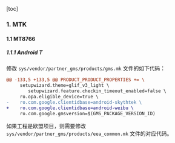 [toc]

### 1. MTK

#### 1.1 MT8766

##### 1.1.1 Android T

修改 `sys/vendor/partner_gms/products/gms.mk` 文件的如下代码：

```diff
@@ -133,5 +133,5 @@ PRODUCT_PRODUCT_PROPERTIES += \
     setupwizard.theme=glif_v3_light \
        setupwizard.feature.checkin_timeout_enabled=false \
     ro.opa.eligible_device=true \
-    ro.com.google.clientidbase=android-skythtek \
+    ro.com.google.clientidbase=android-weibu \
     ro.com.google.gmsversion=$(GMS_PACKAGE_VERSION_ID)
```

如果工程是欧盟项目，则需要修改 `sys/vendor/partner_gms/products/eea_common.mk` 文件的对应代码。
